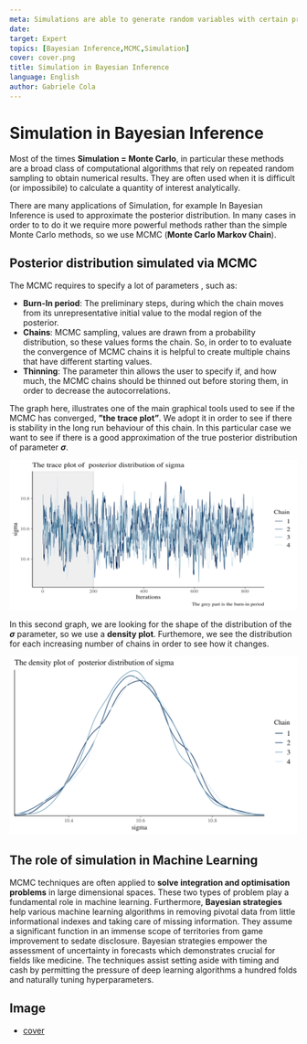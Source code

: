 ```yaml
---
meta: Simulations are able to generate random variables with certain properties and hence being able to mimic real random phenomena.
date: 
target: Expert 
topics: [Bayesian Inference,MCMC,Simulation] 
cover: cover.png
title: Simulation in Bayesian Inference
language: English 
author: Gabriele Cola
---
```


# Simulation in Bayesian Inference

Most of the times **Simulation = Monte Carlo**, in particular these methods are a broad class of computational algorithms that rely on repeated random sampling to obtain numerical results. They are often used when it is difficult (or impossibile) to calculate a quantity of interest analytically. 

There are many applications of Simulation, for example In Bayesian Inference is used to approximate the posterior distribution. In many cases in order to to do it we require more powerful methods rather than the simple Monte Carlo methods, so we use MCMC (**Monte Carlo Markov Chain**).

## Posterior distribution simulated via MCMC
The MCMC requires to specify a lot of parameters , such as:
* **Burn-In period**: The preliminary steps, during which the chain moves from its unrepresentative initial value to the modal region of the posterior.
*	**Chains**: MCMC sampling, values are drawn from a probability distribution, so these values forms the chain. So, in order to  to evaluate the convergence of MCMC chains it is helpful to create multiple chains that have different starting values.
*	**Thinning**: The parameter thin allows the user to specify if, and how much, the MCMC chains should be thinned out before storing them, in order to decrease the autocorrelations.

The graph here, illustrates one of the main graphical tools used to see if the MCMC has converged, **”the trace plot”**. We adopt it in order to see if there is stability in the long run behaviour of this chain. In this particular case we want to see if there is a good approximation of the true posterior distribution of parameter **$\sigma$**.

<p align="center">
  <img src="./trace_plot.png" width="550"/>
</p>

In this second graph, we are looking for the shape of the distribution of the **$\sigma$** parameter, so we use a **density plot**. Furthemore, we see the distribution for each increasing number of chains in order to see how it changes.

<p align="center">
  <img src="./density_plot.png" width="550"/>
</p>

## The role of simulation in Machine Learning
MCMC techniques are often applied to **solve integration and optimisation problems** in large dimensional spaces. These two types of problem play a fundamental role in machine learning.
Furthermore, **Bayesian strategies** help various machine learning algorithms in removing pivotal data from little informational indexes and taking care of missing information. They assume a significant function in an immense scope of territories from game improvement to sedate disclosure. 
Bayesian strategies empower the assessment of uncertainty in forecasts which demonstrates crucial for fields like medicine. The techniques assist setting aside with timing and cash by permitting the pressure of deep learning algorithms a hundred folds and naturally tuning hyperparameters.

## Image
- [cover](cover.png)


